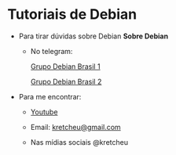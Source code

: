 # Tutoriais de Debian

- Para tirar dúvidas sobre Debian **Sobre Debian**

   - No telegram:

      [Grupo Debian Brasil 1](https://t.me/debianbrasil)

      [Grupo Debian Brasil 2](https://t.me/debianbr)


- Para me encontrar:

   - [Youtube](https://youtube.com/kretcheu2001)

   - Email: [kretcheu@gmail.com](mailto:kretcheu@gmail.com)

   - Nas mídias sociais @kretcheu
